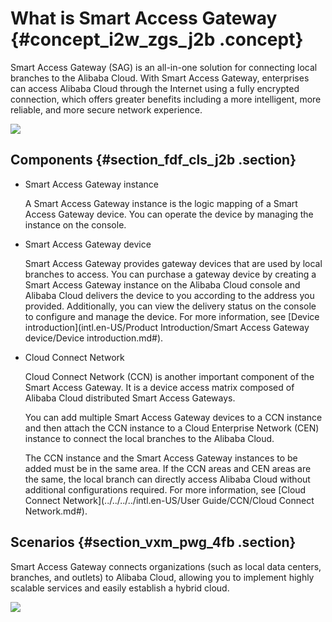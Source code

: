 # What is Smart Access Gateway {#concept_i2w_zgs_j2b .concept}

Smart Access Gateway \(SAG\) is an all-in-one solution for connecting local branches to the Alibaba Cloud. With Smart Access Gateway, enterprises can access Alibaba Cloud through the Internet using a fully encrypted connection, which offers greater benefits including a more intelligent, more reliable, and more secure network experience.

![](http://static-aliyun-doc.oss-cn-hangzhou.aliyuncs.com/assets/img/15401/15565075706804_en-US.png)

## Components {#section_fdf_cls_j2b .section}

-   Smart Access Gateway instance

    A Smart Access Gateway instance is the logic mapping of a Smart Access Gateway device. You can operate the device by managing the instance on the console.

-   Smart Access Gateway device

    Smart Access Gateway provides gateway devices that are used by local branches to access. You can purchase a gateway device by creating a Smart Access Gateway instance on the Alibaba Cloud console and Alibaba Cloud delivers the device to you according to the address you provided. Additionally, you can view the delivery status on the console to configure and manage the device. For more information, see [Device introduction](intl.en-US/Product Introduction/Smart Access Gateway device/Device introduction.md#).

-   Cloud Connect Network

    Cloud Connect Network \(CCN\) is another important component of the Smart Access Gateway. It is a device access matrix composed of Alibaba Cloud distributed Smart Access Gateways.

    You can add multiple Smart Access Gateway devices to a CCN instance and then attach the CCN instance to a Cloud Enterprise Network \(CEN\) instance to connect the local branches to the Alibaba Cloud.

    The CCN instance and the Smart Access Gateway instances to be added must be in the same area. If the CCN areas and CEN areas are the same, the local branch can directly access Alibaba Cloud without additional configurations required. For more information, see [Cloud Connect Network](../../../../intl.en-US/User Guide/CCN/Cloud Connect Network.md#).


## Scenarios {#section_vxm_pwg_4fb .section}

Smart Access Gateway connects organizations \(such as local data centers, branches, and outlets\) to Alibaba Cloud, allowing you to implement highly scalable services and easily establish a hybrid cloud.

![](http://static-aliyun-doc.oss-cn-hangzhou.aliyuncs.com/assets/img/15401/155650757021212_en-US.png)

